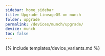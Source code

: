 ```yaml
---
sidebar: home_sidebar
title: Upgrade LineageOS on munch
folder: upgrade
permalink: /devices/munch/upgrade/
device: munch
toc: false
---
```

{% include templates/device_variants.md %}

